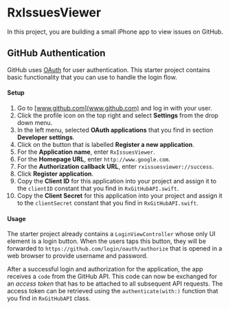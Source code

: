 # RxIssuesViewer

In this project, you are building a small iPhone app to view issues on GitHub.


## GitHub Authentication

GitHub uses [OAuth](https://developer.github.com/v3/oauth/) for user authentication. This starter project contains basic functionality that you can use to handle the login flow.


#### Setup

1. Go to [www.github.com](www.github.com) and log in with your user.
2. Click the profile icon on the top right and select **Settings** from the drop down menu.
3. In the left menu, selected **OAuth applications** that you find in section **Developer settings**. 
4. Click on the button that is labelled **Register a new application**.
5. For the **Application name**, enter `RxIssuesViewer`.  
6. For the **Homepage URL**, enter `http://www.google.com`.  
7. For the **Authorization callback URL**, enter `rxissuesviewer://success`.  
8. Click **Register application**.
9. Copy the **Client ID** for this application into your project and assign it to the `clientID` constant that you find in `RxGitHubAPI.swift`.
10. Copy the **Client Secret** for this application into your project and assign it to the `clientSecret` constant that you find in `RxGitHubAPI.swift`.


#### Usage

The starter project already contains a `LoginViewController` whose only UI element is a login button. When the users taps this button, they will be forwarded to `https://github.com/login/oauth/authorize` that is opened in a web browser to provide username and password.

After a successful login and authorization for the application, the app receives a `code` from the GitHub API. This code can now be exchanged for an _access token_ that has to be attached to all subsequent API requests. The access token can be retrieved using the `authenticate(with:)` function that you find in `RxGitHubAPI` class.